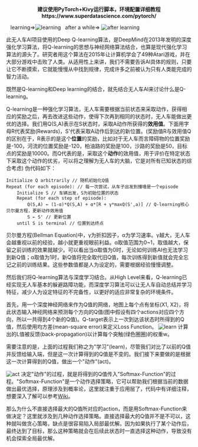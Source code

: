 <p align="center"><b>建议使用PyTorch+Kivy运行脚本，环境配置详细教程 https://www.superdatascience.com/pytorch/</b></p>


&nbsp;&nbsp;&nbsp;learning=>![learning](https://user-images.githubusercontent.com/22739177/32823936-c279686a-c993-11e7-906e-ea3e7830e275.gif)&nbsp;&nbsp;&nbsp;after a while=>
![after learning](https://user-images.githubusercontent.com/22739177/32823937-c2950e80-c993-11e7-9358-89e50cdaae8f.gif)

此无人车AI项目使用的Deep Q-learning算法，是DeepMind在2013年发明的深度强化学习算法，将Q-learning的思想与神经网络算法结合，也算是现代强化学习算法的源头了。研究者用这个算法在2015年让计算机学会了49种Atari游戏，并在大部分游戏中击败了人类。从适用性上来讲，我们不需要告诉AI具体的规则，只要让它不断摸索，它就能慢慢从中找到规律，完成许多之前被认为只有人类能完成的智力活动。

既然是Q-learning和Deep learning的结合，就先结合无人车AI来讨论什么是Q-learning。

Q-learning是一种强化学习算法，无人车需要根据当前状态来采取动作，获得相应的奖励之后，再去改进这些动作，使得下次再到相同的状态时，无人车能做出更优的选择。我们用Q(S,A)表示在S状态时，采取A动作所获得的**效用值**。下面用字母R代表奖励(Rewards)，S'代表采取A动作后到达的新位置。(奖励值R与效用值Q的区别在于，R表示的是这个**位置**的奖励，比如对于无人车而言障碍物的位置奖励是-100，河流的位置奖励是-120，柏油路的奖励是100，沙路的奖励是50，目标点的奖励是10000。而Q代表的是，采取这个**动作**的效用值，用于评价在特定状态下采取这个动作的优劣，可以将之理解为无人车的大脑，它是对所有已知状态的综合考虑)
伪代码如下：
```
Initialize Q arbitrarily // 随机初始化Q值
Repeat (for each episode): // 每一次尝试，从车子出发到撞墙是一个episode
	Initialize S // 车辆出发，S为初始位置的状态
	Repeat (for each step of episode):
		Q(S,A) ← (1-α)*Q(S,A) + α*[R + γ*maxQ(S',a)] // Q-learning核心贝尔曼方程，更新动作效用值
		S ← S' // 更新位置
	until S is terminal // 位置到达终点
```
贝尔曼方程(Bellman Equation)中，γ为折扣因子，α为学习速率。γ越大，无人车会越重视以前的经验，越小就更重视眼前利益。α取值范围为0~1，取值越大，保留之前训练的效果就越少。可以看出当α取值为0时，无论如何训练AI也无法学习到新Q值；α取值为1时，新Q值将完全取代旧Q值，每次训练得到新值就会完全忘记之前的训练结果。这些参数值都是人为设定的，需要根据经验慢慢调整。

然后我们将Q-learning算法与深度学习结合。从High Level来看，Q-learning已经实现无人车基本的躲避路障功能，而深度学习算法可以让无人车自动总结并学习特征，减少人为设定特征的不完备性，以更好的适应非常复杂的环境条件。

首先，用一个深度神经网络来作为Q值的网络，地图上每个点有坐标(X1, X2)，将此状态输入神经网络来预测每个方向的Q值(图中假设有四个actions对应四个方向，所以一共得到4个新的Q值)。Q-target表示上一次到达该状态时所得到的Q值，然后使用均方差(mean-square error)来定义Loss Function。
![learn](https://user-images.githubusercontent.com/22739177/32822235-60bfc1b6-c98c-11e7-966a-2a2c295645cc.PNG)
计算出的L值被反馈(back-propagation)以计算每个突触(绿色圈圈)的权重w。

需要注意的是，上面的过程我们称之为"学习"(learn)，尽管我们对比了以前的Q值并反馈给输入端，但是这一次计算得到的Q值是不变的。我们接下来要做的是根据这一次计算得到的Q值，做出一个"动作"(act)。

![act](https://user-images.githubusercontent.com/22739177/32822234-60a7c57a-c98c-11e7-82b2-82d53104940a.PNG)
决定"动作"的过程，就是将得到的Q值传入"Softmax-Function"的过程。"Softmax-Function"是一个动作选择策略，它可以帮助我们根据当前的数据做出最优选择，原理涉及到概率论，这里就注重于应用层了，代码中有详细注释，想要深入了解可以参考[Wiki](https://en.wikipedia.org/wiki/Softmax_function)。

那么为什么不直接选择最大的Q值所对应的action，而是用Softmax-Function来做决定？这里就涉及到几种动作选择策略。直接选择最大的Q值并不是不可以，这种就叫做贪心策略，缺点是很容易陷入局部最优解。因为如果执行了某个动作后，最终达到了目标，那么这种策略就会在后续此状态时一直选择这种动作，导致没有机会探索全局最优解。
